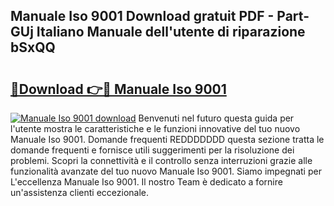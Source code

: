 ## Manuale Iso 9001 Download gratuit PDF - Part-GUj Italiano Manuale dell'utente di riparazione bSxQQ

# <h2><a href="http://dfdnwn.blite.top/?on=Manuale+Iso+9001">🔗Download 👉🔴 Manuale Iso 9001</a></h2>

[![Manuale Iso 9001 download](https://i.imgur.com/lujVjoI.png)](http://dfdnwn.blite.top/?on=Manuale+Iso+9001)
Benvenuti nel futuro questa guida per l'utente mostra le caratteristiche e le funzioni innovative del tuo nuovo Manuale Iso 9001. Domande frequenti REDDDDDDD questa sezione tratta le domande frequenti e fornisce utili suggerimenti per la risoluzione dei problemi. Scopri la connettività e il controllo senza interruzioni grazie alle funzionalità avanzate del tuo nuovo Manuale Iso 9001. Siamo impegnati per L'eccellenza Manuale Iso 9001. Il nostro Team è dedicato a fornire un'assistenza clienti eccezionale.
